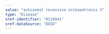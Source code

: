 ```yaml
---
value: "autosomal recessive osteopetrosis 3"
type: "Disease"
xref-identifier: "0110941"
xref-dataSource: "DOID"
---
```

